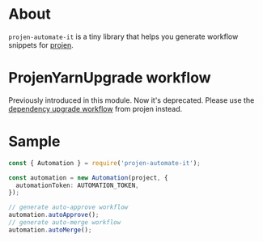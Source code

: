 # About

`projen-automate-it` is a tiny library that helps you generate workflow snippets for [projen](https://github.com/projen/projen).

# ProjenYarnUpgrade workflow

Previously introduced in this module. Now it's deprecated. Please use the [dependency upgrade workflow](https://github.com/projen/projen/pull/652) from projen instead.


# Sample

```ts
const { Automation } = require('projen-automate-it');

const automation = new Automation(project, {
  automationToken: AUTOMATION_TOKEN,
});

// generate auto-approve workflow
automation.autoApprove();
// generate auto-merge workflow
automation.autoMerge();
```
